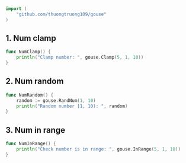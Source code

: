 
# <Badge style='font-size: 1.8rem; text-shadow: 1px 1px 2px rgba(0, 0, 0, 0.3); padding: 0.35rem 0.75rem 0.35rem 0;' type='info' text='🔖 Number' />


```go
import (
	"github.com/thuongtruong109/gouse"
)
```

## 1. Num clamp



```go
func NumClamp() {
	println("Clamp number: ", gouse.Clamp(5, 1, 10))
}
```

## 2. Num random



```go
func NumRandom() {
	random := gouse.RandNum(1, 10)
	println("Random number [1, 10): ", random)
}
```

## 3. Num in range



```go
func NumInRange() {
	println("Check number is in range: ", gouse.InRange(5, 1, 10))
}
```
